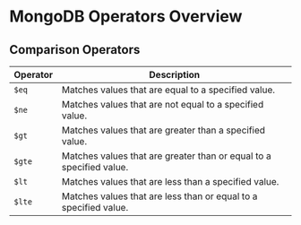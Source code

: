 # MongoDB Operators Overview

## Comparison Operators
| Operator | Description                                         |
|----------|-----------------------------------------------------|
| `$eq`    | Matches values that are equal to a specified value. |
| `$ne`    | Matches values that are not equal to a specified value. |
| `$gt`    | Matches values that are greater than a specified value. |
| `$gte`   | Matches values that are greater than or equal to a specified value. |
| `$lt`    | Matches values that are less than a specified value. |
| `$lte`   | Matches values that are less than or equal to a specified value. |
